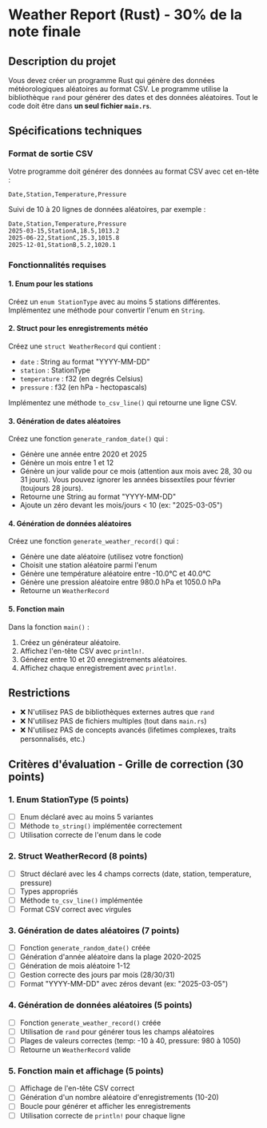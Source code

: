 # Weather Report (Rust) - 30% de la note finale

## Description du projet

Vous devez créer un programme Rust qui génère des données météorologiques
aléatoires au format CSV. Le programme utilise la bibliothèque `rand` pour
générer des dates et des données aléatoires. Tout le code doit être dans **un
seul fichier `main.rs`**.

## Spécifications techniques

### Format de sortie CSV

Votre programme doit générer des données au format CSV avec cet en-tête :

```csv
Date,Station,Temperature,Pressure
```

Suivi de 10 à 20 lignes de données aléatoires, par exemple :

```csv
Date,Station,Temperature,Pressure
2025-03-15,StationA,18.5,1013.2
2025-06-22,StationC,25.3,1015.8
2025-12-01,StationB,5.2,1020.1
```

### Fonctionnalités requises

#### 1. Enum pour les stations

Créez un `enum StationType` avec au moins 5 stations différentes. Implémentez
une méthode pour convertir l'enum en `String`.

#### 2. Struct pour les enregistrements météo

Créez une `struct WeatherRecord` qui contient :
- `date` : String au format "YYYY-MM-DD"
- `station` : StationType
- `temperature` : f32 (en degrés Celsius)
- `pressure` : f32 (en hPa - hectopascals)


Implémentez une méthode `to_csv_line()` qui retourne une ligne CSV.

#### 3. Génération de dates aléatoires

Créez une fonction `generate_random_date()` qui :
- Génère une année entre 2020 et 2025
- Génère un mois entre 1 et 12
- Génère un jour valide pour ce mois (attention aux mois avec 28, 30 ou 31
  jours). Vous pouvez ignorer les années bissextiles pour février (toujours 28
  jours).
- Retourne une String au format "YYYY-MM-DD"
- Ajoute un zéro devant les mois/jours < 10 (ex: "2025-03-05")

#### 4. Génération de données aléatoires

Créez une fonction `generate_weather_record()` qui :
- Génère une date aléatoire (utilisez votre fonction)
- Choisit une station aléatoire parmi l'enum
- Génère une température aléatoire entre -10.0°C et 40.0°C
- Génère une pression aléatoire entre 980.0 hPa et 1050.0 hPa
- Retourne un `WeatherRecord`


#### 5. Fonction main

Dans la fonction `main()` :
1. Créez un générateur aléatoire.
2. Affichez l'en-tête CSV avec `println!`.
3. Générez entre 10 et 20 enregistrements aléatoires.
4. Affichez chaque enregistrement avec `println!`.

## Restrictions

- ❌ N'utilisez PAS de bibliothèques externes autres que `rand`
- ❌ N'utilisez PAS de fichiers multiples (tout dans `main.rs`)
- ❌ N'utilisez PAS de concepts avancés (lifetimes complexes, traits personnalisés, etc.)

## Critères d'évaluation - Grille de correction (30 points)

### 1. Enum StationType (5 points)
- [ ] Enum déclaré avec au moins 5 variantes
- [ ] Méthode `to_string()` implémentée correctement
- [ ] Utilisation correcte de l'enum dans le code

### 2. Struct WeatherRecord (8 points)
- [ ] Struct déclaré avec les 4 champs corrects (date, station, temperature, pressure)
- [ ] Types appropriés
- [ ] Méthode `to_csv_line()` implémentée
- [ ] Format CSV correct avec virgules

### 3. Génération de dates aléatoires (7 points)
- [ ] Fonction `generate_random_date()` créée
- [ ] Génération d'année aléatoire dans la plage 2020-2025
- [ ] Génération de mois aléatoire 1-12
- [ ] Gestion correcte des jours par mois (28/30/31)
- [ ] Format "YYYY-MM-DD" avec zéros devant (ex: "2025-03-05")

### 4. Génération de données aléatoires (5 points)
- [ ] Fonction `generate_weather_record()` créée
- [ ] Utilisation de `rand` pour générer tous les champs aléatoires
- [ ] Plages de valeurs correctes (temp: -10 à 40, pressure: 980 à 1050)
- [ ] Retourne un `WeatherRecord` valide

### 5. Fonction main et affichage (5 points)
- [ ] Affichage de l'en-tête CSV correct
- [ ] Génération d'un nombre aléatoire d'enregistrements (10-20)
- [ ] Boucle pour générer et afficher les enregistrements
- [ ] Utilisation correcte de `println!` pour chaque ligne
